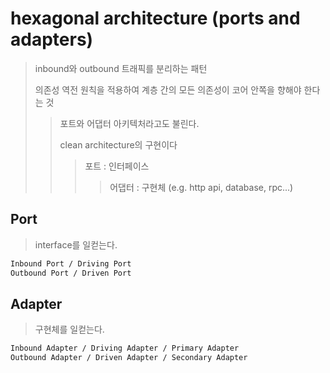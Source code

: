# hexagonal architecture (ports and adapters)

> inbound와 outbound 트래픽를 분리하는 패턴
>
> 의존성 역전 원칙을 적용하여 계층 간의 모든 의존성이 코어 안쪽을 향해야 한다는 것
>
> > 포트와 어댑터 아키텍처라고도 불린다.
> >
> > clean architecture의 구현이다
> >
> > > 포트 : 인터페이스
> > >
> > > > 어댑터 : 구현체 (e.g. http api, database, rpc...)

## Port

> interface를 일컫는다.

```sh
Inbound Port / Driving Port
Outbound Port / Driven Port
```

## Adapter

> 구현체를 일컫는다.

```sh
Inbound Adapter / Driving Adapter / Primary Adapter
Outbound Adapter / Driven Adapter / Secondary Adapter
```
